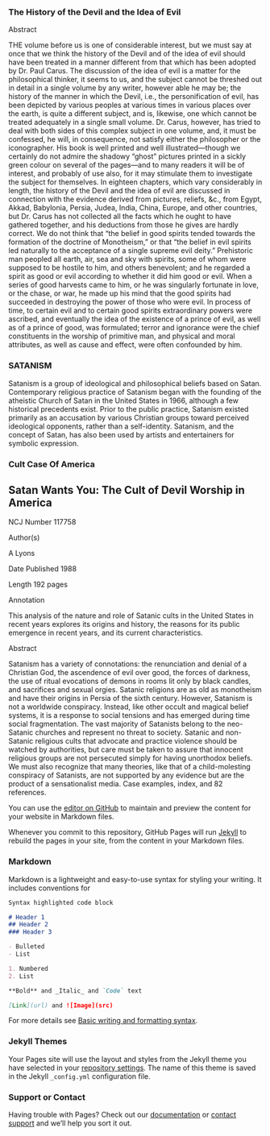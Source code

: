 ### The History of the Devil and the Idea of Evil



Abstract

THE volume before us is one of considerable interest, but we must say at once that we think the history of the Devil and of the idea of evil should have been treated in a manner different from that which has been adopted by Dr. Paul Carus. The discussion of the idea of evil is a matter for the philosophical thinker, it seems to us, and the subject cannot be threshed out in detail in a single volume by any writer, however able he may be; the history of the manner in which the Devil, i.e., the personification of evil, has been depicted by various peoples at various times in various places over the earth, is quite a different subject, and is, likewise, one which cannot be treated adequately in a single small volume. Dr. Carus, however, has tried to deal with both sides of this complex subject in one volume, and, it must be confessed, he will, in consequence, not satisfy either the philosopher or the iconographer. His book is well printed and well illustrated—though we certainly do not admire the shadowy “ghost” pictures printed in a sickly green colour on several of the pages—and to many readers it will be of interest, and probably of use also, for it may stimulate them to investigate the subject for themselves. In eighteen chapters, which vary considerably in length, the history of the Devil and the idea of evil are discussed in connection with the evidence derived from pictures, reliefs, &c., from Egypt, Akkad, Babylonia, Persia, Judea, India, China, Europe, and other countries, but Dr. Carus has not collected all the facts which he ought to have gathered together, and his deductions from those he gives are hardly correct. We do not think that “the belief in good spirits tended towards the formation of the doctrine of Monotheism,” or that “the belief in evil spirits led naturally to the acceptance of a single supreme evil deity.” Prehistoric man peopled all earth, air, sea and sky with spirits, some of whom were supposed to be hostile to him, and others benevolent; and he regarded a spirit as good or evil according to whether it did him good or evil. When a series of good harvests came to him, or he was singularly fortunate in love, or the chase, or war, he made up his mind that the good spirits had succeeded in destroying the power of those who were evil. In process of time, to certain evil and to certain good spirits extraordinary powers were ascribed, and eventually the idea of the existence of a prince of evil, as well as of a prince of good, was formulated; terror and ignorance were the chief constituents in the worship of primitive man, and physical and moral attributes, as well as cause and effect, were often confounded by him.



### SATANISM


Satanism is a group of ideological and philosophical beliefs based on Satan. Contemporary religious practice of Satanism began with the founding of the atheistic Church of Satan in the United States in 1966, although a few historical precedents exist. Prior to the public practice, Satanism existed primarily as an accusation by various Christian groups toward perceived ideological opponents, rather than a self-identity. Satanism, and the concept of Satan, has also been used by artists and entertainers for symbolic expression.


### Cult Case Of America 

## Satan Wants You: The Cult of Devil Worship in America

NCJ Number 117758

Author(s) 

A Lyons

Date Published 1988

Length 192 pages

Annotation

This analysis of the nature and role of Satanic cults in the United States in recent years explores its origins and history, the reasons for its public emergence in recent years, and its current characteristics.

Abstract

Satanism has a variety of connotations: the renunciation and denial of a Christian God, the ascendence of evil over good, the forces of darkness, the use of ritual evocations of demons in rooms lit only by black candles, and sacrifices and sexual orgies. Satanic religions are as old as monotheism and have their origins in Persia of the sixth century. However, Satanism is not a worldwide conspiracy. Instead, like other occult and magical belief systems, it is a response to social tensions and has emerged during time social fragmentation. The vast majority of Satanists belong to the neo-Satanic churches and represent no threat to society. Satanic and non-Satanic religious cults that advocate and practice violence should be watched by authorities, but care must be taken to assure that innocent religious groups are not persecuted simply for having unorthodox beliefs. We must also recognize that many theories, like that of a child-molesting conspiracy of Satanists, are not supported by any evidence but are the product of a sensationalist media. Case examples, index, and 82 references.


You can use the [editor on GitHub](https://github.com/ProfessorRah/devilhelp.me/edit/gh-pages/index.md) to maintain and preview the content for your website in Markdown files.

Whenever you commit to this repository, GitHub Pages will run [Jekyll](https://jekyllrb.com/) to rebuild the pages in your site, from the content in your Markdown files.

### Markdown

Markdown is a lightweight and easy-to-use syntax for styling your writing. It includes conventions for

```markdown
Syntax highlighted code block

# Header 1
## Header 2
### Header 3

- Bulleted
- List

1. Numbered
2. List

**Bold** and _Italic_ and `Code` text

[Link](url) and ![Image](src)
```

For more details see [Basic writing and formatting syntax](https://docs.github.com/en/github/writing-on-github/getting-started-with-writing-and-formatting-on-github/basic-writing-and-formatting-syntax).

### Jekyll Themes

Your Pages site will use the layout and styles from the Jekyll theme you have selected in your [repository settings](https://github.com/ProfessorRah/devilhelp.me/settings/pages). The name of this theme is saved in the Jekyll `_config.yml` configuration file.

### Support or Contact

Having trouble with Pages? Check out our [documentation](https://docs.github.com/categories/github-pages-basics/) or [contact support](https://support.github.com/contact) and we’ll help you sort it out.
